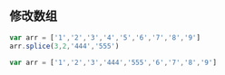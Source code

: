 ## 修改数组

```javascript
var arr = ['1','2','3','4','5','6','7','8','9']
arr.splice(3,2,'444','555')

var arr = ['1','2','3','444','555','6','7','8','9']
```

